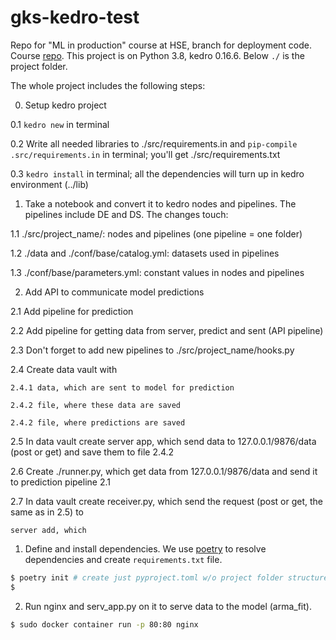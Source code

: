 # gks-kedro-test
Repo for "ML in production" course at HSE, branch for deployment code.
Course [repo](https://github.com/NameArtem/deployml_course).
This project is on Python 3.8, kedro 0.16.6.
Below `./` is the project folder.

The whole project includes the following steps:

0. Setup kedro project
  
  0.1 `kedro new` in terminal
  
  0.2 Write all needed libraries to ./src/requirements.in and `pip-compile .src/requirements.in` in terminal; you'll get ./src/requirements.txt
  
  0.3 `kedro install` in terminal; all the dependencies will turn up in kedro environment (../lib)

1. Take a notebook and convert it to kedro nodes and pipelines. The pipelines include DE and DS. The changes touch:
  
  1.1 ./src/project_name/: nodes and pipelines (one pipeline = one folder)
  
  1.2 ./data and ./conf/base/catalog.yml: datasets used in pipelines
  
  1.3 ./conf/base/parameters.yml: constant values in nodes and pipelines

2. Add API to communicate model predictions
  
  2.1 Add pipeline for prediction
  
  2.2 Add pipeline for getting data from server, predict and sent (API pipeline)
  
  2.3 Don't forget to add new pipelines to ./src/project_name/hooks.py
  
  2.4 Create data vault with 
    
    2.4.1 data, which are sent to model for prediction
    
    2.4.2 file, where these data are saved
    
    2.4.2 file, where predictions are saved
  
  2.5 In data vault create server app, which send data to 127.0.0.1/9876/data (post or get) and save them to file 2.4.2
  
  2.6 Create ./runner.py, which get data from 127.0.0.1/9876/data and send it to prediction pipeline 2.1
  
  2.7 In data vault create receiver.py, which send the request (post or get, the same as in 2.5) to 
    
    
    
    server add, which 

1. Define and install dependencies.
We use [poetry](https://python-poetry.org/) to resolve dependencies and create `requirements.txt` file.
```bash
$ poetry init # create just pyproject.toml w/o project folder structure
$
```

2. Run nginx and serv_app.py on it to serve data to the model (arma_fit).

```bash
$ sudo docker container run -p 80:80 nginx
```
